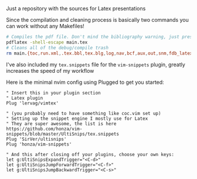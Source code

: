 Just a repository with the sources for Latex presentations

Since the compilation and cleaning process is 
basically two commands you can work without any Makefiles!

```bash
# Compiles the pdf file. Don't mind the bibliography warning, just press 'enter'
pdflatex -shell-escape main.tex
# Cleans all of the debug/compile trash
rm main.{toc,run.xml,.tex.bbl,tex.blg,log,nav,bcf,aux,out,snm,fdb_latexmk,bbl,blg}
```

I've also included my `tex.snippets` file for the `vim-snippets`
plugin, greatly increases the speed of my workflow

Here is the minimal nvim config using Plugged to get you started:
```vim
" Insert this in your plugin section
" Latex plugin
Plug 'lervag/vimtex'

" (you probably need to have something like coc.vim set up)
" Setting up the snippet engine I mostly use for Latex
" They are super awesome, the list is here https://github.com/honza/vim-snippets/blob/master/UltiSnips/tex.snippets
Plug 'SirVer/ultisnips'
Plug 'honza/vim-snippets'

" And this after closing off your plugins, choose your own keys:
let g:UltiSnipsExpandTrigger="<C-d>"
let g:UltiSnipsJumpForwardTrigger="<C-f>"
let g:UltiSnipsJumpBackwardTrigger="<C-s>"
```
